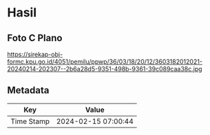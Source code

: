 # Hasil

## Foto C Plano

https://sirekap-obj-formc.kpu.go.id/4051/pemilu/ppwp/36/03/18/20/12/3603182012021-20240214-202307--2b6a28d5-9351-498b-9361-39c089caa38c.jpg


## Metadata

| Key        | Value               |
| ---------- | ------------------- |
| Time Stamp | 2024-02-15 07:00:44 |



